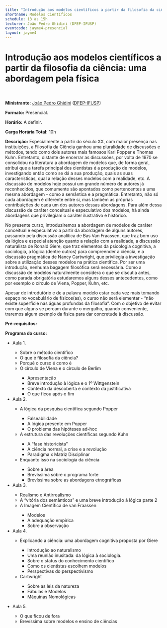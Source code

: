 ```yaml
---
title: "Introdução aos modelos científicos a partir da filosofia da ciência: uma abordagem pela física" 
shortname: Modelos Científicos
schedule: 13 às 15h
lecturer: João Pedro Ghidini (DFEP-IFUSP)
eventcode: jayme4-presencial
layout: jayme4
---
```


# Introdução aos modelos científicos a partir da filosofia da ciência: uma abordagem pela física <br><br>

**Ministrante:** [João Pedro Ghidini](http://lattes.cnpq.br/6401439148291747) ([DFEP-IFUSP](http://portal.if.usp.br/fep/))

**Formato:** Presencial.

**Horário:** A definir.

**Carga Horária Total:** 10h

**Descrição:** Especialmente a partir do século XX, com maior presença nas instituições, a Filosofia da Ciência ganhou uma pluralidade de discussões e métodos, tendo como dois autores mais famosos Karl Popper e Thomas Kuhn. Entretanto, distante de encerrar as discussões, por volta de 1970 se consolidou na literatura a abordagem de modelos que, de forma geral, atribui que a tarefa principal dos cientistas é a produção de modelos, investigando então como se dá a sua produção, quais as suas características, qual a relação desses modelos com a realidade, etc. A discussão de modelos hoje possui um grande número de autores já reconhecidos, que comumente são apontados como pertencentes a uma mesma abordagem - como a semântica e a pragmática. Entretanto, não só cada abordagem é diferente entre si, mas também as próprias contribuições de cada um dos autores dessas abordagens. Para além dessa discussão de caráter conceitual e especulativo dos modelos, há ainda abordagens que privilegiam o caráter ilustrativo e histórico.

No presente curso, introduziremos a abordagem de modelos de caráter conceitual e especulativo a partir da abordagem de alguns autores, passando pela discussão analítica de Bas Van Fraassen, que traz bom uso da lógica e especial atenção quanto a relação com a realidade, a discussão naturalista de Ronald Giere, que traz elementos da psicologia cognitiva, a sociologia, a lógica (dentre outros) para compreender a ciência, e a discussão pragmática de Nancy Cartwright, que privilegia a investigação sobre a utilização desses modelos na prática científica. Por ser uma introdução, nenhuma bagagem filosófica será necessária. Como a discussão de modelos naturalmente considera o que se discutia antes, como parada obrigatória estudaremos alguns desses antecedentes, como por exemplo o círculo de Viena, Popper, Kuhn, etc.

Apesar de introdutório e de a palavra modelo estar cada vez mais tomando espaço no vocabulário de físicos(as), o curso não será elementar - “não existe superfície nas águas profundas da filosofia”. Com o objetivo de evitar com que alguns se percam durante o mergulho, quando conveniente, traremos algum exemplo da física para dar concretude à discussão.


**Pré-requisitos:** 

**Programa do curso:**

<div style="text-align: justify">
 <ul>
  <li>Aula 1. </li>
   <ul> 
     <li> Sobre o método científico </li>
     <li> O que é filosofia da ciência? </li>
     <li> Porquê o curso é como é </li>
     <li> O círculo de Viena e o círculo de Berlim </li>
     <ul>
       <li> Apresentação </li>
       <li> Breve introdução à lógica e o 1º Wittgenstein </li>
       <li> Contexto da descoberta e contexto da justificativa </li>
       <li> O que ficou após o fim </li>
   </ul>
    </ul>
  <li>Aula 2.   </li>
   <ul>
     <li> A lógica da pesquisa científica segundo Popper </li>
     <ul>
     <li> Falseabilidade </li>
      <li> A lógica presente em Popper </li>
      <li> O problema das hipóteses ad-hoc </li>
       </ul>
     <li> A estrutura das revoluções científicas segundo Kuhn </li>
     <ul>
     <li> A “fase historicista” </li>
      <li> A ciência normal, a crise e a revolução </li>
      <li> Paradigma x Matriz Disciplinar</li>
       </ul>
     <li> Enquanto isso na sociologia da ciência </li>
     <ul>
     <li> Sobre a área </li>
      <li> Brevíssima sobre o programa forte  </li>
       <li> Brevíssima sobre as abordagens etnográficas </li>
       </ul>
   </ul>
  <li>Aula 3.  </li>
   <ul>
     <li> Realismo e Antirrealismo </li>
     <li> A “vitória dos semânticos” e uma breve introdução à lógica parte 2  </li>
     <li> A Imagem Científica de van Fraassen </li>
     <ul>
       <li> Modelos </li>
       <li> A adequação empírica </li>
       <li> Sobre a observação </li>
      </ul>
    </ul>
  <li>Aula 4. </li>
   <ul>
     <li> Explicando a ciência: uma abordagem cognitiva proposta por Giere </li>
     <ul>
     <li> Introdução ao naturalismo </li>
     <li> Uma reunião inusitada: da lógica à sociologia. </li>
     <li> Sobre o status do conhecimento científico </li>
     <li> Como os cientistas escolhem modelos </li>
     <li> Perspectivas do perspectivismo </li>
     </ul>
     <li> Cartwright </li>
     <ul>
     <li> Sobre as leis da natureza </li>
     <li> Fábulas e Modelos </li>
     <li> Máquinas Nomológicas </li>
     <ul>
     </ul>
 </ul>
      </ul>
       <li>Aula 5.  </li>
  <ul>
     <li> O que ficou de fora </li>
     <li> Brevíssima sobre modelos e ensino de ciências </li>
    </ul>

